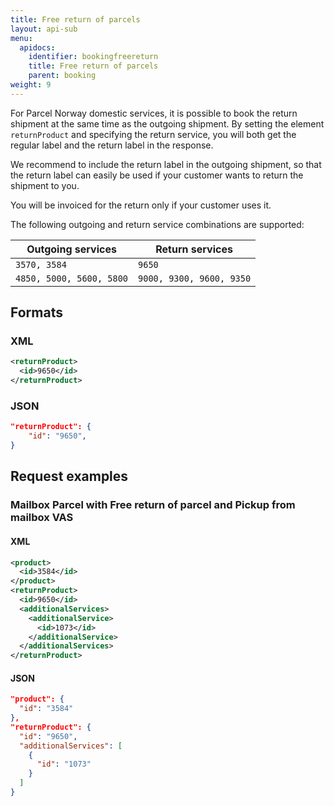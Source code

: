 ```yaml
---
title: Free return of parcels
layout: api-sub
menu:
  apidocs:
    identifier: bookingfreereturn
    title: Free return of parcels
    parent: booking
weight: 9
---
```


For Parcel Norway domestic services, it is possible to book the return shipment at the same time as the outgoing
shipment. By setting the element `returnProduct` and specifying the return service, you will both get the regular label
and the return label in the response.

We recommend to include the return label in the outgoing shipment, so that the return label can easily be used if your customer wants to return the shipment to you. 

You will be invoiced for the return only if your customer uses it.

The following outgoing and return service combinations are supported:

| Outgoing services        | Return services          |
|--------------------------|--------------------------|
| `3570, 3584`             | `9650`                   |
| `4850, 5000, 5600, 5800` | `9000, 9300, 9600, 9350` |

## Formats
### XML

 ```xml
 <returnProduct>
   <id>9650</id>
 </returnProduct>
```

 ### JSON

 ```json
 "returnProduct": {
     "id": "9650",
 }
 ```

## Request examples
### Mailbox Parcel with Free return of parcel and Pickup from mailbox VAS

#### XML
```xml
<product>
  <id>3584</id>
</product>
<returnProduct>
  <id>9650</id>
  <additionalServices>
    <additionalService>
      <id>1073</id>
    </additionalService>
  </additionalServices>
</returnProduct>
```

#### JSON
```json
"product": {
  "id": "3584"
},
"returnProduct": {
  "id": "9650",
  "additionalServices": [
    {
      "id": "1073"
    }
  ]
}
```
